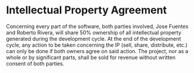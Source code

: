 # Intellectual Property Agreement

Concerning every part of the software, both parties involved, Jose Fuentes and Roberto Rivera, will share 50% ownership of all intellectual property generated during the development cycle. At the end of the development cycle, any action to be taken concerning the IP (sell, share, distribute, etc.) can only be done if both owners agree on said action. The project, nor as a whole or by significant parts, shall be sold for revenue without written consent of both parties.
